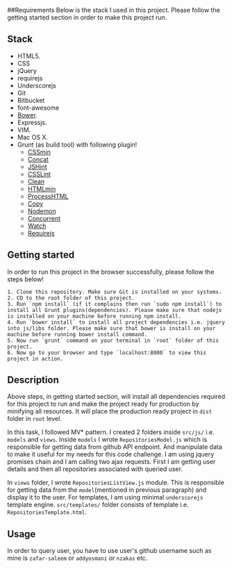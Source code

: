 ##Requirements
Below is the stack I used in this project. Please follow the getting started section in order to make this project run.

## Stack
 - HTML5.
 - CSS
 - jQuery
 - requirejs
 - Underscorejs
 - Git
 - Bitbucket
 - font-awesome
 - [Bower](http://bower.io/).
 - Expressjs.
 - VIM.
 - Mac OS X.
 - Grunt (as build tool) with following plugin!
   - [CSSmin](https://github.com/gruntjs/grunt-contrib-cssmin)
   - [Concat](https://github.com/gruntjs/grunt-contrib-concat)
   - [JSHint](https://github.com/gruntjs/grunt-contrib-jshint)
   - [CSSLint](https://github.com/gruntjs/grunt-contrib-csslint)
   - [Clean](https://github.com/gruntjs/grunt-contrib-clean)
   - [HTMLmin](https://github.com/gruntjs/grunt-contrib-htmlmin)
   - [ProcessHTML](https://github.com/dciccale/grunt-processhtml)
   - [Copy](https://github.com/gruntjs/grunt-contrib-copy)
   - [Nodemon](https://github.com/ChrisWren/grunt-nodemon)
   - [Concurrent](https://github.com/sindresorhus/grunt-concurrent)
   - [Watch](https://github.com/gruntjs/grunt-contrib-watch)
   - [Requirejs](https://github.com/gruntjs/grunt-contrib-requirejs)

## Getting started
In order to run this project in the browser successfully, please follow the steps below!

    1. Clone this repository. Make sure Git is installed on your systems.
    2. CD to the root folder of this project.
    3. Run `npm install` (if it complains then run `sudo npm install`) to install all Grunt plugins(dependencies). Please make sure that nodejs is installed on your machine before running npm install.
    4. Run `bower install` to install all project dependencies i.e. jquery into js/libs folder. Please make sure that bower is install on your machine before running bower install command.
    5. Now run `grunt` command on your terminal in `root` folder of this project.
    6. Now go to your browser and type `localhost:8000` to view this project in action.

## Description
Above steps, in getting started section, will install all dependencies required for this project to run and make the project ready for
production by minifying all resources. It will place the production ready project in `dist` folder in `root` level.

In this task, I followed MV* pattern. I created 2 folders inside `src/js/` i.e. `models` and `views`. Inside `models` I wrote `RepositoriesModel.js` which is responsible for getting data from github API endpoint. And manipulate data to make it useful for my needs for this code challenge. I am using jquery promises chain and I am calling two ajax requests. First I am getting user details and then all repositories associated with queried user.

In `views` folder, I wrote `RepositoriesListView.js` module. This is responsible for getting data from the `model`(mentioned in previous paragraph) and display it to the user. For templates, I am using minimal `underscorejs` template engine. `src/templates/` folder consists of template i.e. `RepositoriesTemplate.html`.

## Usage

In order to query user, you have to use user's github username such as mine is `zafar-saleem` or `addyosmani` or `nzakas` etc.